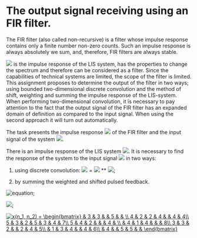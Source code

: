 # The output signal receiving using an FIR filter.
  The FIR filter (also called non-recursive) is a filter whose impulse response contains only a finite number non-zero counts. Such an impulse response is always absolutely we sum, and, therefore, FIR filters are always stable.  
  
  ![](https://latex.codecogs.com/png.latex?h(n_{1},&space;n_{2})) is the impulse response of the LIS system, has the properties to change the spectrum and therefore can be considered as a filter. Since the capabilities of technical systems are limited, the scope of the filter is limited. This assignment proposes to determine the output of the filter in two ways; using bounded two-dimensional discrete convolution and the method of shift, weighting and summing the impulse response of the LIS-system. When performing two-dimensional convolution, it is necessary to pay attention to the fact that the output signal of the FIR filter has an expanded domain of definition as compared to the input signal. When using the second approach it will turn out automatically.  

  The task presents the impulse response ![](https://latex.codecogs.com/png.latex?h(n_{1},&space;n_{2})) of the FIR filter and the input signal of the system ![](https://latex.codecogs.com/png.latex?x(n_{1},&space;n_{2})).

  There is an impulse response of the LIS system ![](https://latex.codecogs.com/png.latex?h(n_{1},&space;n_{2})). It is necessary to find the response of the system to the input signal ![](https://latex.codecogs.com/png.latex?x(n_{1},&space;n_{2})) in two ways:
  
  1. using discrete convolution: ![](https://latex.codecogs.com/png.latex?y(n_{1},&space;n_{2})) = ![](https://latex.codecogs.com/png.latex?h(n_{1},&space;n_{2})) ** ![](https://latex.codecogs.com/svg.latex?x(n_{1},&space;n_{2}));

  2. by summing the weighted and shifted pulsed feedback.

  ![equation](https://latex.codecogs.com/png.latex?h(n_1,&space;n_2)&space;=&space;\begin{bmatrix}&space;3&space;&&space;3&space;&&space;2&space;&&space;2&space;&&space;1&space;&&space;1&space;&&space;2\\&space;1&space;&&space;1&space;&&space;4&space;&&space;3&space;&&space;2&space;&&space;2&space;&&space;\\&space;2&space;&&space;2&space;&&space;3&space;&&space;4&space;&&space;&&space;5&space;&&space;4\\&space;2&space;&&space;4&space;&&space;3&space;&&space;3&space;&&space;2&space;&&space;1&space;&&space;\\&space;&&space;4&space;&&space;2&space;&&space;&&space;3&space;&&space;6&space;&&space;5\\&space;&&space;3&space;&&space;2&space;&&space;4&space;&&space;7&space;&&space;5&space;&&space;7\\&space;&&space;3&space;&&space;3&space;&&space;&&space;4&space;&&space;4&space;&&space;7&space;\end{bmatrix});
  
  ![](https://latex.codecogs.com/png.latex?x(n_1,&space;n_2)&space;=&space;\begin{bmatrix}&space;&&space;3&space;&&space;3&space;&&space;&&space;5&space;&&space;&&space;\\&space;4&space;&&space;2&space;&&space;2&space;&&space;4&space;&&space;&&space;4&space;&&space;4\\&space;5&space;&&space;3&space;&&space;2&space;&&space;5&space;&&space;3&space;&&space;4&space;&&space;7\\&space;5&space;&&space;4&space;&&space;2&space;&&space;&&space;&&space;4&space;&&space;\\&space;&&space;4&space;&&space;1&space;&&space;4&space;&&space;&&space;&&space;8\\&space;3&space;&&space;3&space;&&space;2&space;&&space;&&space;2&space;&&space;4&space;&&space;5\\&space;&&space;1&space;&&space;3&space;&&space;4&space;&&space;&&space;4&space;&&space;6\\&space;&&space;4&space;&&space;&&space;5&space;&&space;5&space;&&space;&&space;\end{bmatrix});

<a href="https://www.codecogs.com/eqnedit.php?latex=x(n_1,&space;n_2)&space;=&space;\begin{bmatrix}&space;&&space;3&space;&&space;3&space;&&space;&&space;5&space;&&space;&&space;\\&space;4&space;&&space;2&space;&&space;2&space;&&space;4&space;&&space;&&space;4&space;&&space;4\\&space;5&space;&&space;3&space;&&space;2&space;&&space;5&space;&&space;3&space;&&space;4&space;&&space;7\\&space;5&space;&&space;4&space;&&space;2&space;&&space;&&space;&&space;4&space;&&space;\\&space;&&space;4&space;&&space;1&space;&&space;4&space;&&space;&&space;&&space;8\\&space;3&space;&&space;3&space;&&space;2&space;&&space;&&space;2&space;&&space;4&space;&&space;5\\&space;&&space;1&space;&&space;3&space;&&space;4&space;&&space;&&space;4&space;&&space;6\\&space;&&space;4&space;&&space;&&space;5&space;&&space;5&space;&&space;&&space;\end{bmatrix}" target="_blank"><img src="https://latex.codecogs.com/png.latex?x(n_1,&space;n_2)&space;=&space;\begin{bmatrix}&space;&&space;3&space;&&space;3&space;&&space;&&space;5&space;&&space;&&space;\\&space;4&space;&&space;2&space;&&space;2&space;&&space;4&space;&&space;&&space;4&space;&&space;4\\&space;5&space;&&space;3&space;&&space;2&space;&&space;5&space;&&space;3&space;&&space;4&space;&&space;7\\&space;5&space;&&space;4&space;&&space;2&space;&&space;&&space;&&space;4&space;&&space;\\&space;&&space;4&space;&&space;1&space;&&space;4&space;&&space;&&space;&&space;8\\&space;3&space;&&space;3&space;&&space;2&space;&&space;&&space;2&space;&&space;4&space;&&space;5\\&space;&&space;1&space;&&space;3&space;&&space;4&space;&&space;&&space;4&space;&&space;6\\&space;&&space;4&space;&&space;&&space;5&space;&&space;5&space;&&space;&&space;\end{bmatrix}" title="x(n_1, n_2) = \begin{bmatrix} & 3 & 3 & & 5 & & \\ 4 & 2 & 2 & 4 & & 4 & 4\\ 5 & 3 & 2 & 5 & 3 & 4 & 7\\ 5 & 4 & 2 & & & 4 & \\ & 4 & 1 & 4 & & & 8\\ 3 & 3 & 2 & & 2 & 4 & 5\\ & 1 & 3 & 4 & & 4 & 6\\ & 4 & & 5 & 5 & & \end{bmatrix}" /></a>
